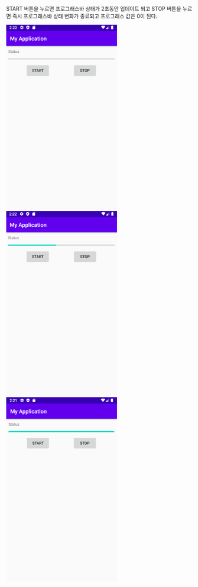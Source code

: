 START 버튼을 누르면 프로그래스바 상태가 2초동안 업데이트 되고 STOP 버튼을 누르면 즉시 프로그래스바 상태 변화가 종료되고 프로그래스 값은 0이 된다.

<img src="../images/stop.PNG" width="300" height="500">

<img src="../images/progressing.PNG" width="300" height="500">

<img src="../images/finish.PNG" width="300" height="500">